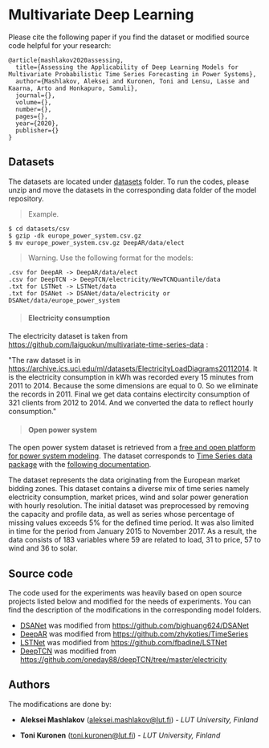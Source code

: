 # Multivariate Deep Learning

Please cite the following paper if you find the dataset or modified source code helpful for your research:

```
@article{mashlakov2020assessing,
  title={Assessing the Applicability of Deep Learning Models for Multivariate Probabilistic Time Series Forecasting in Power Systems},
  author={Mashlakov, Aleksei and Kuronen, Toni and Lensu, Lasse and Kaarna, Arto and Honkapuro, Samuli},
  journal={},
  volume={},
  number={},
  pages={},
  year={2020},
  publisher={}
}
```

## Datasets

The datasets are located under [datasets](datasets) folder. To run the codes, please unzip and move the datasets in the corresponding data folder of the model repository.
> Example.

```
$ cd datasets/csv
$ gzip -dk europe_power_system.csv.gz
$ mv europe_power_system.csv.gz DeepAR/data/elect
```
> Warning. Use the following format for the models:
```
.csv for DeepAR -> DeepAR/data/elect
.csv for DeepTCN -> DeepTCN/electricity/NewTCNQuantile/data
.txt for LSTNet -> LSTNet/data
.txt for DSANet -> DSANet/data/electricity or DSANet/data/europe_power_system
```

> #### Electricity consumption

The electricity dataset is taken from https://github.com/laiguokun/multivariate-time-series-data :

"The raw dataset is in https://archive.ics.uci.edu/ml/datasets/ElectricityLoadDiagrams20112014. It is the electricity consumption in kWh was recorded every 15 minutes from 2011 to 2014. Because the some dimensions are equal to 0. So we eliminate the records in 2011. Final we get data contains electircity consumption of 321 clients from 2012 to 2014. And we converted the data to reflect hourly consumption."

> #### Open power system

The open power system dataset is retrieved from a [free and open platform for power system modeling](https://open-power-system-data.org/).
The dataset corresponds to [Time Series data package](https://data.open-power-system-data.org/time_series/2019-06-05) with the [following documentation](https://nbviewer.jupyter.org/github/Open-Power-System-Data/datapackage_timeseries/blob/2019-05-15/main.ipynb).

The dataset represents the data originating from the European market bidding zones. This dataset contains a diverse mix of time series namely electricity consumption, market prices, wind and solar power generation with hourly resolution.
The initial dataset was preprocessed by removing the capacity and profile data, as well as series whose percentage of missing values exceeds 5\% for the defined time period. It was also limited in time for the period from January 2015 to November 2017. As a result, the data consists of 183 variables where 59 are related to load, 31 to price, 57 to wind and 36 to solar.


## Source code

The code used for the experiments was heavily based on open source projects listed below and modified for the needs of experiments. You can find the description of the modifications in the corresponding model folders.

- [DSANet](DSANet) was modified from https://github.com/bighuang624/DSANet
- [DeepAR](DeepAR) was modified from https://github.com/zhykoties/TimeSeries
- [LSTNet](LSTNet) was modified from https://github.com/fbadine/LSTNet
- [DeepTCN](DeepTCN) was modified from https://github.com/oneday88/deepTCN/tree/master/electricity

## Authors

The modifications are done by:

* **Aleksei Mashlakov** (<aleksei.mashlakov@lut.fi>) - *LUT University, Finland*

* **Toni Kuronen** (<toni.kuronen@lut.fi>) - *LUT University, Finland*
